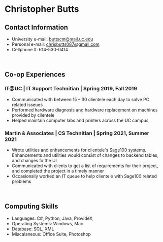 
# Christopher Butts
## Contact Information
* University e-mail: buttscm@mail.uc.edu
* Personal e-mail: chrisbutts087@gmail.com
* Cellphone #: 614-530-0414

<br>

## Co-op Experiences

### IT@UC | IT Support Technitian | Spring 2019, Fall 2019

* Communicated with  between 15 – 30 clientele each day to solve PC related isseues
* Performed hardware diagnosis and hardware replacement on machines provided by clientele
* Helped maintain computer labs and printers across the UC campus,

### Martin & Associates | CS Technitian | Spring 2021, Summer 2021
* Wrote utilities and enhancements for clientele's Sage100 systems. Enhancements and utilities would consist of changes to backend tables, and changes to the UI
* Communicated with clients to get a list of requirements for their project, and completed the project in a timely manner
* Occasionally worked an IT queue to help clientele with Sage100 related problems

<br>

## Computing Skills
 * Languages: C#, Python, Java, ProvideX,
 * Operating Systems: Windows, Mac
 * Database: SQL, XML
 * Miscalaneous: Office Suite, Photoshop
